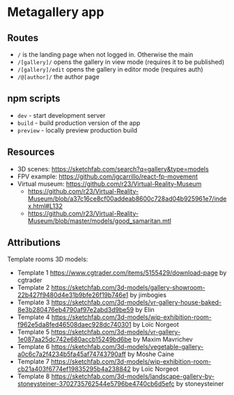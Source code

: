 # Metagallery app

## Routes

- `/` is the landing page when not logged in. Otherwise the main
- `/[gallery]/` opens the gallery in view mode (requires it to be published)
- `/[gallery]/edit` opens the gallery in editor mode (requires auth)
- `/@[author]/` the author page

## npm scripts

- `dev` - start development server
- `build` - build production version of the app
- `preview` - locally preview production build

## Resources

- 3D scenes: <https://sketchfab.com/search?q=gallery&type=models>
- FPV example: <https://github.com/jgcarrillo/react-fp-movement>
- Virtual museum: <https://github.com/r23/Virtual-Reality-Museum>
  - <https://github.com/r23/Virtual-Reality-Museum/blob/a37c16ce8cf00addeab8600c728ad04b925961e7/index.html#L132>
  - <https://github.com/r23/Virtual-Reality-Museum/blob/master/models/good_samaritan.mtl>

## Attributions

Template rooms 3D models:

- Template 1 <https://www.cgtrader.com/items/5155429/download-page> by cgtrader
- Template 2 <https://sketchfab.com/3d-models/gallery-showroom-22b427f9480d4e31b9bfe26f19b746e1> by jimbogies
- Template 3 <https://sketchfab.com/3d-models/vr-gallery-house-baked-8e3b280476eb4790af97e2abd3d9be59> by Elin
- Template 4 <https://sketchfab.com/3d-models/wip-exhibition-room-f962e5da8fed46508daec928dc740301> by Loïc Norgeot
- Template 5 <https://sketchfab.com/3d-models/vr-gallery-1e087aa25dc742e680accb15249bd6be> by Maxim Mavrichev
- Template 6 <https://sketchfab.com/3d-models/vegetable-gallery-a0c6c7a2f4234b5fa45af74743790aff> by Moshe Caine
- Template 7 <https://sketchfab.com/3d-models/wip-exhibition-room-cb21a403f6774ef19835295b4a238842> by Loïc Norgeot
- Template 8 <https://sketchfab.com/3d-models/landscape-gallery-by-stoneysteiner-3702735762544e5796be4740cb6d5efc> by stoneysteiner
